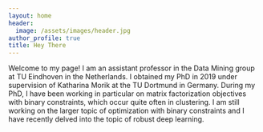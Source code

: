 ```yaml
---
layout: home
header:
  image: /assets/images/header.jpg
author_profile: true
title: Hey There
---
```

Welcome  to my page! I am an assistant professor in the Data Mining group at TU Eindhoven in the Netherlands. I obtained my PhD in 2019 under supervision of Katharina Morik at the TU Dortmund in Germany.
During my PhD, I have been working in particular on matrix factorization objectives with binary constraints, which occur quite often in clustering. I am still working on the larger topic of optimization with binary constraints and I have recently delved into the topic of robust deep learning.
